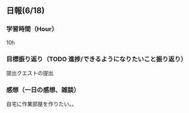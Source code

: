 ## 日報(6/18)

### 学習時間（Hour）

10h

### 目標振り返り（TODO 進捗/できるようになりたいこと振り返り）

提出クエストの提出

### 感想（一日の感想、雑談）

自宅に作業部屋を作りたい。。
